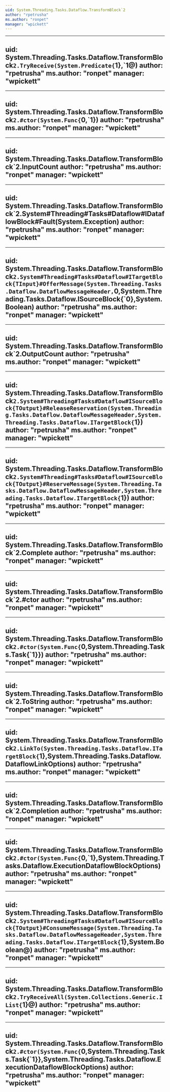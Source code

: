 ```yaml
---
uid: System.Threading.Tasks.Dataflow.TransformBlock`2
author: "rpetrusha"
ms.author: "ronpet"
manager: "wpickett"
---
```


---
uid: System.Threading.Tasks.Dataflow.TransformBlock`2.TryReceive(System.Predicate{`1},`1@)
author: "rpetrusha"
ms.author: "ronpet"
manager: "wpickett"
---

---
uid: System.Threading.Tasks.Dataflow.TransformBlock`2.#ctor(System.Func{`0,`1})
author: "rpetrusha"
ms.author: "ronpet"
manager: "wpickett"
---

---
uid: System.Threading.Tasks.Dataflow.TransformBlock`2.InputCount
author: "rpetrusha"
ms.author: "ronpet"
manager: "wpickett"
---

---
uid: System.Threading.Tasks.Dataflow.TransformBlock`2.System#Threading#Tasks#Dataflow#IDataflowBlock#Fault(System.Exception)
author: "rpetrusha"
ms.author: "ronpet"
manager: "wpickett"
---

---
uid: System.Threading.Tasks.Dataflow.TransformBlock`2.System#Threading#Tasks#Dataflow#ITargetBlock{TInput}#OfferMessage(System.Threading.Tasks.Dataflow.DataflowMessageHeader,`0,System.Threading.Tasks.Dataflow.ISourceBlock{`0},System.Boolean)
author: "rpetrusha"
ms.author: "ronpet"
manager: "wpickett"
---

---
uid: System.Threading.Tasks.Dataflow.TransformBlock`2.OutputCount
author: "rpetrusha"
ms.author: "ronpet"
manager: "wpickett"
---

---
uid: System.Threading.Tasks.Dataflow.TransformBlock`2.System#Threading#Tasks#Dataflow#ISourceBlock{TOutput}#ReleaseReservation(System.Threading.Tasks.Dataflow.DataflowMessageHeader,System.Threading.Tasks.Dataflow.ITargetBlock{`1})
author: "rpetrusha"
ms.author: "ronpet"
manager: "wpickett"
---

---
uid: System.Threading.Tasks.Dataflow.TransformBlock`2.System#Threading#Tasks#Dataflow#ISourceBlock{TOutput}#ReserveMessage(System.Threading.Tasks.Dataflow.DataflowMessageHeader,System.Threading.Tasks.Dataflow.ITargetBlock{`1})
author: "rpetrusha"
ms.author: "ronpet"
manager: "wpickett"
---

---
uid: System.Threading.Tasks.Dataflow.TransformBlock`2.Complete
author: "rpetrusha"
ms.author: "ronpet"
manager: "wpickett"
---

---
uid: System.Threading.Tasks.Dataflow.TransformBlock`2.#ctor
author: "rpetrusha"
ms.author: "ronpet"
manager: "wpickett"
---

---
uid: System.Threading.Tasks.Dataflow.TransformBlock`2.#ctor(System.Func{`0,System.Threading.Tasks.Task{`1}})
author: "rpetrusha"
ms.author: "ronpet"
manager: "wpickett"
---

---
uid: System.Threading.Tasks.Dataflow.TransformBlock`2.ToString
author: "rpetrusha"
ms.author: "ronpet"
manager: "wpickett"
---

---
uid: System.Threading.Tasks.Dataflow.TransformBlock`2.LinkTo(System.Threading.Tasks.Dataflow.ITargetBlock{`1},System.Threading.Tasks.Dataflow.DataflowLinkOptions)
author: "rpetrusha"
ms.author: "ronpet"
manager: "wpickett"
---

---
uid: System.Threading.Tasks.Dataflow.TransformBlock`2.Completion
author: "rpetrusha"
ms.author: "ronpet"
manager: "wpickett"
---

---
uid: System.Threading.Tasks.Dataflow.TransformBlock`2.#ctor(System.Func{`0,`1},System.Threading.Tasks.Dataflow.ExecutionDataflowBlockOptions)
author: "rpetrusha"
ms.author: "ronpet"
manager: "wpickett"
---

---
uid: System.Threading.Tasks.Dataflow.TransformBlock`2.System#Threading#Tasks#Dataflow#ISourceBlock{TOutput}#ConsumeMessage(System.Threading.Tasks.Dataflow.DataflowMessageHeader,System.Threading.Tasks.Dataflow.ITargetBlock{`1},System.Boolean@)
author: "rpetrusha"
ms.author: "ronpet"
manager: "wpickett"
---

---
uid: System.Threading.Tasks.Dataflow.TransformBlock`2.TryReceiveAll(System.Collections.Generic.IList{`1}@)
author: "rpetrusha"
ms.author: "ronpet"
manager: "wpickett"
---

---
uid: System.Threading.Tasks.Dataflow.TransformBlock`2.#ctor(System.Func{`0,System.Threading.Tasks.Task{`1}},System.Threading.Tasks.Dataflow.ExecutionDataflowBlockOptions)
author: "rpetrusha"
ms.author: "ronpet"
manager: "wpickett"
---
